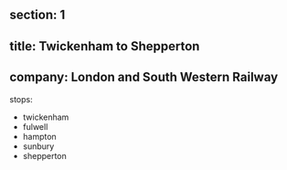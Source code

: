 ﻿section: 1
----
title: Twickenham to Shepperton
----
company: London and South Western Railway
----
stops:
- twickenham
- fulwell
- hampton
- sunbury
- shepperton
